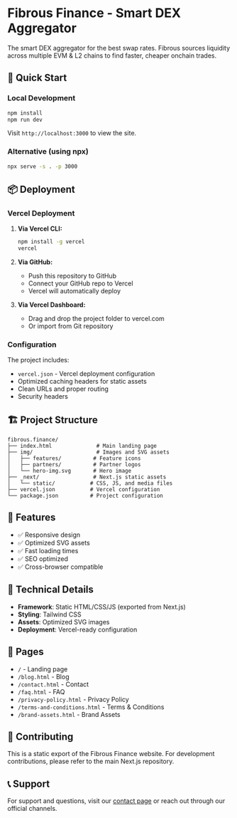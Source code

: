 # Fibrous Finance - Smart DEX Aggregator

The smart DEX aggregator for the best swap rates. Fibrous sources liquidity across multiple EVM & L2 chains to find faster, cheaper onchain trades.

## 🚀 Quick Start

### Local Development
```bash
npm install
npm run dev
```

Visit `http://localhost:3000` to view the site.

### Alternative (using npx)
```bash
npx serve -s . -p 3000
```

## 📦 Deployment

### Vercel Deployment

1. **Via Vercel CLI:**
   ```bash
   npm install -g vercel
   vercel
   ```

2. **Via GitHub:**
   - Push this repository to GitHub
   - Connect your GitHub repo to Vercel
   - Vercel will automatically deploy

3. **Via Vercel Dashboard:**
   - Drag and drop the project folder to vercel.com
   - Or import from Git repository

### Configuration

The project includes:
- `vercel.json` - Vercel deployment configuration
- Optimized caching headers for static assets
- Clean URLs and proper routing
- Security headers

## 🏗️ Project Structure

```
fibrous.finance/
├── index.html              # Main landing page
├── img/                    # Images and SVG assets
│   ├── features/          # Feature icons
│   ├── partners/          # Partner logos
│   └── hero-img.svg       # Hero image
├── _next/                 # Next.js static assets
│   └── static/           # CSS, JS, and media files
├── vercel.json           # Vercel configuration
└── package.json          # Project configuration
```

## 🎨 Features

- ✅ Responsive design
- ✅ Optimized SVG assets
- ✅ Fast loading times
- ✅ SEO optimized
- ✅ Cross-browser compatible

## 🔧 Technical Details

- **Framework**: Static HTML/CSS/JS (exported from Next.js)
- **Styling**: Tailwind CSS
- **Assets**: Optimized SVG images
- **Deployment**: Vercel-ready configuration

## 📄 Pages

- `/` - Landing page
- `/blog.html` - Blog
- `/contact.html` - Contact
- `/faq.html` - FAQ
- `/privacy-policy.html` - Privacy Policy
- `/terms-and-conditions.html` - Terms & Conditions
- `/brand-assets.html` - Brand Assets

## 🤝 Contributing

This is a static export of the Fibrous Finance website. For development contributions, please refer to the main Next.js repository.

## 📞 Support

For support and questions, visit our [contact page](./contact.html) or reach out through our official channels.
